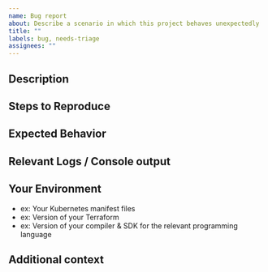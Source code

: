 ```yaml
---
name: Bug report
about: Describe a scenario in which this project behaves unexpectedly
title: ""
labels: bug, needs-triage
assignees: ""
---
```


[NOTE]: # " ^^ Provide a general summary of the issue in the title above. ^^ "

## Description

[NOTE]: # " Describe the problem you're encountering. "
[TIP]: # " Do NOT give us access or passwords to your New Relic account or API keys! "

## Steps to Reproduce

[NOTE]: # " Please be as specific as possible. "

## Expected Behavior

[NOTE]: # " Tell us what you expected to happen. "

## Relevant Logs / Console output

[NOTE]: # " Please provide specifics of the local error logs, Browser Dev Tools console, etc. if appropriate and possible. "

## Your Environment

[TIP]: # " Include as many relevant details about your environment as possible. "

- ex: Your Kubernetes manifest files
- ex: Version of your Terraform
- ex: Version of your compiler & SDK for the relevant programming language

## Additional context

[TIP]: # " Add any other context about the problem here. "
